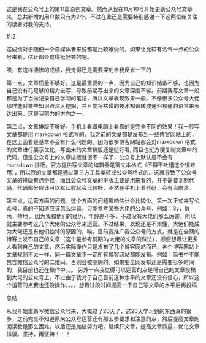 ​这是我在公众号上的第11篇原创文章。然而从我在11月10号开始更新公众号文章来，总共新增的用户数只有为2个。不过在此还是需要特别感谢一下这两位新关注的读者对我的支持。




11:2



这成绩对于随便一个自媒体者来说都是比较难受的，如果让比较有名气一点的公众号来看，估计都会觉得挺好笑的吧。




唉，有这样凄惨的成绩，我觉得还是需要深刻自我反省一下的




第一点，文章质量不够好。这是最重要的一点，因为自己的知识储备不够，也因为自己没有花足够的精力去写，导致前期写出来的文章深度不够。前期我写文章一般都是为了当做记录自己学习的笔记，所以文章表现效果一般。不像很多公众号大佬那样能对某些知识点深入挖掘，并且能将枯燥的技术知识转成通俗易通的语言来表达出来，这是我努力的方向之一。


第二点，文章排版不够好。手机上看跟电脑上看真的是完全不同的效果！我一般写文章都是用 markdown 格式写的，我之前的文章都是发布到一些博客网站上的，在这上面看是基本不会有什么问题的。因为很多博客网站都会对markdown 格式的文章进行展示优化，写出来的文章排版还是挺好看, 而且也挺方便复制文章中的代码。但是公众号上的文章排版就很不一样了，公众号上默认是不会有 markdown 排版，官方提供写文章的编辑器是富文本格式（不得不吐槽这个很难用），所以我的文章都是通过第三方工具类转成公众号格式的。这就导致了公众号文章的排版有点奇怪，而且公众号文章的排版主要是用来看的，并不需要复制代码，代码部分应该可以默认收起会比较好，不然在手机上看代码，会有点崩溃。


第三点，运营方面的问题。这个方面的问题影响估计会比较少。第一次正式来写公众号，真的不知道应该怎么运营，只能参考某些大佬的公众号，例如：3y，敖丙，帅地 。因为我和他们的经历，年龄差不多，不过没有大佬们那么厉害，所以就主要参考这几个大佬的公众号来运营。不过结果，发现还是不太懂，大佬们能成为大佬还是有他们独特的原因的，唉。目前我推广我公众号的方式，就是在全网的博客上发布自己的文章（这个是参考前期3y大佬的文章的做法），顺便想着让更多人看到自己的文章，然后实际操作只是发布了几个博客网站而已，各个博客网站上文章规则不太一样，同一篇文章不一定所有博客网站都能发布。例如：简书中不能包含微信公众号的二维码，否则会被删除的。如果要全网发布还是需要挺多时间的，我目前也还在操作中。。。  另外一点我觉得可以运营的点是将自己的文章投稿到大佬的公众号上。不过由于我对于自己目前这种水平的文章还没有信心，所以这个运营的点我也还没操作。。。，想着过段时间提高一下自己写文章的水平后再投稿




总结



从我开始重新写微信公众号来，大概过了20天了，这20天学习到的东西真的很多，之前完全不知道原来公众号运营还有那么多要求和注意的点，然后提高文章的阅读数是那么困难。以后还是加倍努力吧，继续肝文章，提高文章质量，优化文章排版。坚持，再坚持！！！





